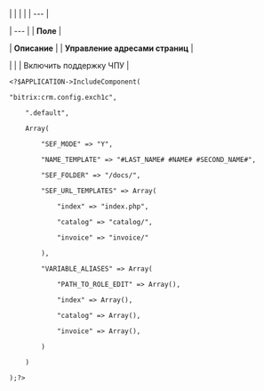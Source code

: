 |  |  |  |
| --- |

| --- |
| **Поле** |

| **Описание** |
| **Управление адресами страниц** |

| |
| Включить поддержку ЧПУ |

```
<?$APPLICATION->IncludeComponent(

"bitrix:crm.config.exch1c",

	".default",

	Array(

		"SEF_MODE" => "Y",

		"NAME_TEMPLATE" => "#LAST_NAME# #NAME# #SECOND_NAME#",

		"SEF_FOLDER" => "/docs/",

		"SEF_URL_TEMPLATES" => Array(

			"index" => "index.php",

			"catalog" => "catalog/",

			"invoice" => "invoice/"

		),

		"VARIABLE_ALIASES" => Array(

			"PATH_TO_ROLE_EDIT" => Array(),

			"index" => Array(),

			"catalog" => Array(),

			"invoice" => Array(),

		)

	)

);?>


```